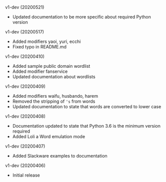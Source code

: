 v1-dev (20200521)

* Updated documentation to be more specific about required Python version

v1-dev (20200517)

* Added modifiers yaoi, yuri, ecchi
* Fixed typo in README.md

v1-dev (20200410)

* Added sample public domain wordlist
* Added modifier fanservice
* Updated documentation about wordlists

v1-dev (20200409)

* Added modifiers waifu, husbando, harem
* Removed the stripping of `'s` from words
* Updated documentation to state that words are converted to lower case

v1-dev (20200408)

* Documentation updated to state that Python 3.6 is the minimum version required
* Added Loli a Word emulation mode

v1-dev (20200407)

* Added Slackware examples to documentation

v1-dev (20200406)

* Initial release

